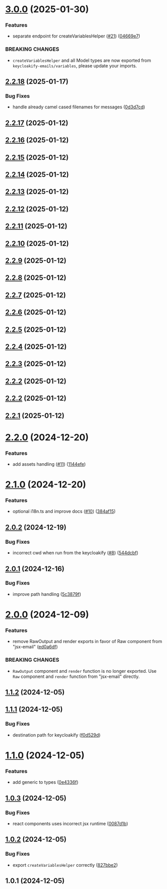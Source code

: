 # [3.0.0](https://github.com/timofei-iatsenko/keycloakify-emails/compare/2.2.18...3.0.0) (2025-01-30)

### Features

- separate endpoint for createVariablesHelper ([#21](https://github.com/timofei-iatsenko/keycloakify-emails/issues/21)) ([04669e7](https://github.com/timofei-iatsenko/keycloakify-emails/commit/04669e7a49354408d840046d7b909f2365159232))

### BREAKING CHANGES

- `createVariablesHelper` and all Model types are now exported from `keycloakify-emails/variables`, please update your imports.

## [2.2.18](https://github.com/timofei-iatsenko/keycloakify-emails/compare/2.2.17...2.2.18) (2025-01-17)

### Bug Fixes

- handle already camel cased filenames for messages ([0d3d7cd](https://github.com/timofei-iatsenko/keycloakify-emails/commit/0d3d7cda0e5a5cc5af9f11f81694eab5cd82b71b))

## [2.2.17](https://github.com/timofei-iatsenko/keycloakify-emails/compare/2.2.16...2.2.17) (2025-01-12)

## [2.2.16](https://github.com/timofei-iatsenko/keycloakify-emails/compare/2.2.15...2.2.16) (2025-01-12)

## [2.2.15](https://github.com/timofei-iatsenko/keycloakify-emails/compare/2.2.14...2.2.15) (2025-01-12)

## [2.2.14](https://github.com/timofei-iatsenko/keycloakify-emails/compare/2.2.13...2.2.14) (2025-01-12)

## [2.2.13](https://github.com/timofei-iatsenko/keycloakify-emails/compare/2.2.12...2.2.13) (2025-01-12)

## [2.2.12](https://github.com/timofei-iatsenko/keycloakify-emails/compare/2.2.11...2.2.12) (2025-01-12)

## [2.2.11](https://github.com/timofei-iatsenko/keycloakify-emails/compare/2.2.10...2.2.11) (2025-01-12)

## [2.2.10](https://github.com/timofei-iatsenko/keycloakify-emails/compare/2.2.9...2.2.10) (2025-01-12)

## [2.2.9](https://github.com/timofei-iatsenko/keycloakify-emails/compare/2.2.8...2.2.9) (2025-01-12)

## [2.2.8](https://github.com/timofei-iatsenko/keycloakify-emails/compare/2.2.7...2.2.8) (2025-01-12)

## [2.2.7](https://github.com/timofei-iatsenko/keycloakify-emails/compare/2.2.6...2.2.7) (2025-01-12)

## [2.2.6](https://github.com/timofei-iatsenko/keycloakify-emails/compare/2.2.5...2.2.6) (2025-01-12)

## [2.2.5](https://github.com/timofei-iatsenko/keycloakify-emails/compare/2.2.4...2.2.5) (2025-01-12)

## [2.2.4](https://github.com/timofei-iatsenko/keycloakify-emails/compare/2.2.3...2.2.4) (2025-01-12)

## [2.2.3](https://github.com/timofei-iatsenko/keycloakify-emails/compare/2.2.2...2.2.3) (2025-01-12)

## [2.2.2](https://github.com/timofei-iatsenko/keycloakify-emails/compare/2.2.1...2.2.2) (2025-01-12)

## [2.2.2](https://github.com/timofei-iatsenko/keycloakify-emails/compare/2.2.1...2.2.2) (2025-01-12)

## [2.2.1](https://github.com/timofei-iatsenko/keycloakify-emails/compare/2.2.0...2.2.1) (2025-01-12)

# [2.2.0](https://github.com/timofei-iatsenko/keycloakify-emails/compare/2.1.0...2.2.0) (2024-12-20)

### Features

- add assets handling ([#11](https://github.com/timofei-iatsenko/keycloakify-emails/issues/11)) ([1144efe](https://github.com/timofei-iatsenko/keycloakify-emails/commit/1144efe64c7b6cba632d431e8c5dd2ae818afd20))

# [2.1.0](https://github.com/timofei-iatsenko/keycloakify-emails/compare/2.0.2...2.1.0) (2024-12-20)

### Features

- optional i18n.ts and improve docs ([#10](https://github.com/timofei-iatsenko/keycloakify-emails/issues/10)) ([384af15](https://github.com/timofei-iatsenko/keycloakify-emails/commit/384af15e198fef3d4f7a3b08b652484ced0a182e))

## [2.0.2](https://github.com/timofei-iatsenko/keycloakify-emails/compare/2.0.1...2.0.2) (2024-12-19)

### Bug Fixes

- incorrect cwd when run from the keycloakify ([#8](https://github.com/timofei-iatsenko/keycloakify-emails/issues/8)) ([544dcbf](https://github.com/timofei-iatsenko/keycloakify-emails/commit/544dcbf94bea05207a629fd0f77bc4ea2956ee7c))

## [2.0.1](https://github.com/timofei-iatsenko/keycloakify-emails/compare/2.0.0...2.0.1) (2024-12-16)

### Bug Fixes

- improve path handling ([5c3879f](https://github.com/timofei-iatsenko/keycloakify-emails/commit/5c3879ff343fbeee5e2842dea8e5961d0b7448fe))

# [2.0.0](https://github.com/timofei-iatsenko/keycloakify-emails/compare/1.1.2...2.0.0) (2024-12-09)

### Features

- remove RawOutput and render exports in favor of Raw component from "jsx-email" ([ed0a6df](https://github.com/timofei-iatsenko/keycloakify-emails/commit/ed0a6df0990ce8bc85863fa9cf4079a27472a37c))

### BREAKING CHANGES

- `RawOutput` component and `render` function is no longer exported. Use `Raw` component and `render` function from "jsx-email" directly.

## [1.1.2](https://github.com/timofei-iatsenko/keycloakify-emails/compare/1.1.1...1.1.2) (2024-12-05)

## [1.1.1](https://github.com/timofei-iatsenko/keycloakify-emails/compare/1.1.0...1.1.1) (2024-12-05)

### Bug Fixes

- destination path for keycloakify ([f0d529d](https://github.com/timofei-iatsenko/keycloakify-emails/commit/f0d529dc20f2ba18ec0dfabf40923d86e0fef417))

# [1.1.0](https://github.com/timofei-iatsenko/keycloakify-emails/compare/1.0.3...1.1.0) (2024-12-05)

### Features

- add generic to types ([0e4336f](https://github.com/timofei-iatsenko/keycloakify-emails/commit/0e4336f66bd8ba7761e535f36ef0965ef065179f))

## [1.0.3](https://github.com/timofei-iatsenko/keycloakify-emails/compare/1.0.2...1.0.3) (2024-12-05)

### Bug Fixes

- react components uses incorrect jsx runtime ([0087d1b](https://github.com/timofei-iatsenko/keycloakify-emails/commit/0087d1bef5ddd1fb02639a4044d526132b95ac22))

## [1.0.2](https://github.com/timofei-iatsenko/keycloakify-emails/compare/1.0.1...1.0.2) (2024-12-05)

### Bug Fixes

- export `createVariablesHelper` correctly ([827bbe2](https://github.com/timofei-iatsenko/keycloakify-emails/commit/827bbe26bb1a0d3846814cc329537a2fdda3a822))

## 1.0.1 (2024-12-05)
